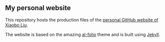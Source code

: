 My personal website
--------------------

This repository hosts the production files of the [personal GitHub website of Xiaobo Liu](https://xiaobo-liu.github.io/).

The website is based on the amazing [al-folio](https://github.com/alshedivat/al-folio) theme and is built using [Jekyll](https://jekyllrb.com).